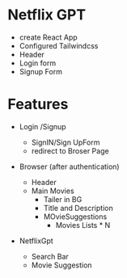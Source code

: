 # Netflix GPT 

- create React App
- Configured Tailwindcss
- Header
- Login form
- Signup Form




# Features

- Login /Signup 
    - SignIN/Sign UpForm
    - redirect to Broser Page

- Browser (after authentication)
    - Header
    - Main Movies
        - Tailer in BG
        - Title and Description
        - MOvieSuggestions
            - Movies Lists * N

- NetflixGpt
    - Search Bar
    - Movie Suggestion

